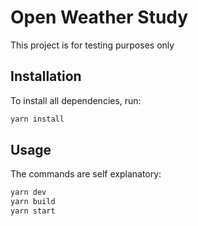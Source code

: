 # Open Weather Study

This project is for testing purposes only

## Installation

To install all dependencies, run:

```bash
yarn install
```

## Usage

The commands are self explanatory:

```bash
yarn dev
yarn build
yarn start
```